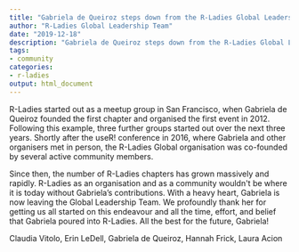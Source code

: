```yaml
---
title: "Gabriela de Queiroz steps down from the R-Ladies Global Leadership Team"
author: "R-Ladies Global Leadership Team"
date: "2019-12-18"
description: "Gabriela de Queiroz steps down from the R-Ladies Global Leadership Team"
tags: 
- community
categories:
- r-ladies
output: html_document
---
```




R-Ladies started out as a meetup group in San Francisco, when Gabriela de Queiroz founded the first chapter and organised the first event in 2012. Following this example, three further groups started out over the next three years. Shortly after the useR! conference in 2016, where Gabriela and other organisers met in person, the R-Ladies Global organisation was co-founded by several active community members. 

Since then, the number of R-Ladies chapters has grown massively and rapidly. R-Ladies as an organisation and as a community wouldn't be where it is today without Gabriela’s contributions. With a heavy heart, Gabriela is now leaving the Global Leadership Team. We profoundly thank her for getting us all started on this endeavour and all the time, effort, and belief that Gabriela poured into R-Ladies. All the best for the future, Gabriela!

Claudia Vitolo, Erin LeDell, Gabriela de Queiroz, Hannah Frick, Laura Acion
